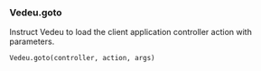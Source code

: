 ### Vedeu.goto

Instruct Vedeu to load the client application controller action with
parameters.

    Vedeu.goto(controller, action, args)

